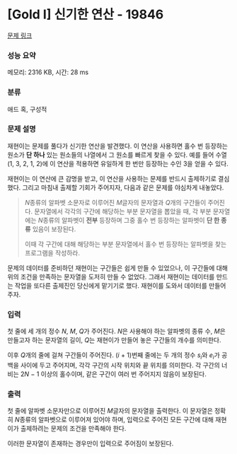 # [Gold I] 신기한 연산 - 19846 

[문제 링크](https://www.acmicpc.net/problem/19846) 

### 성능 요약

메모리: 2316 KB, 시간: 28 ms

### 분류

애드 혹, 구성적

### 문제 설명

<p>재현이는 문제를 풀다가 신기한 연산을 발견했다. 이 연산을 사용하면 홀수 번 등장하는 원소가 <strong>단 하나</strong> 있는 원소들의 나열에서 그 원소를 빠르게 찾을 수 있다. 예를 들어 수열 (1, 3, 2, 1, 2)에 이 연산을 적용하면 유일하게 한 번만 등장하는 수인 3을 얻을 수 있다.</p>

<p>재현이는 이 연산에 큰 감명을 받고, 이 연산을 사용하는 문제를 반드시 출제하기로 결심했다. 그리고 마침내 출제할 기회가 주어지자, 다음과 같은 문제를 야심차게 내놓았다.</p>

<blockquote>
<p><em>N</em>종류의 알파벳 소문자로 이루어진 <em>M</em>글자의 문자열과 <em>Q</em>개의 구간들이 주어진다. 문자열에서 각각의 구간에 해당하는 부분 문자열을 뽑았을 때, 각 부분 문자열에는 <em>N</em>종류의 알파벳이 <strong>전부</strong> 등장하며 그중 홀수 번 등장하는 알파벳이 <strong>단 한 종류</strong> 있음이 보장된다.</p>

<p>이때 각 구간에 대해 해당하는 부분 문자열에서 홀수 번 등장하는 알파벳을 찾는 프로그램을 작성하라.</p>
</blockquote>

<p>문제의 데이터를 준비하던 재현이는 구간들은 쉽게 만들 수 있었으나, 이 구간들에 대해 위의 조건을 만족하는 문자열을 도저히 만들 수 없었다. 그래서 재현이는 데이터를 만드는 작업을 또다른 출제진인 당신에게 맡기기로 했다. 재현이를 도와서 데이터를 만들어 주자.</p>

### 입력 

 <p>첫 줄에 세 개의 정수 <span style="font-style: italic;">N</span>, <span style="font-style: italic;">M</span>, <span style="font-style: italic;">Q</span>가 주어진다. <span style="font-style: italic;">N</span>은 사용해야 하는 알파벳의 종류 수, <span style="font-style: italic;">M</span>은 만들고자 하는 문자열의 길이, <span style="font-style: italic;">Q</span>는 재현이가 만들어 놓은 구간들의 개수를 의미한다.</p>

<p>이후 <span style="font-style: italic;">Q</span>개의 줄에 걸쳐 구간들이 주어진다. (<span style="font-style: italic;">i</span> + 1)번째 줄에는 두 개의 정수 <span style="font-style: italic;">s</span><sub><span style="font-style: italic;">i</span></sub>와 <span style="font-style: italic;">e</span><sub><span style="font-style: italic;">i</span></sub>가 공백을 사이에 두고 주어지며, 각각 구간의 시작 위치와 끝 위치를 의미한다. 각 구간의 너비는 2<span style="font-style: italic;">N</span> − 1 이상의 홀수이며, 같은 구간이 여러 번 주어지지 않음이 보장된다.</p>

### 출력 

 <p>첫 줄에 알파벳 소문자만으로 이루어진 <span style="font-style: italic;">M</span>글자의 문자열을 출력한다. 이 문자열은 정확히 <span style="font-style: italic;">N</span>종류의 알파벳으로 이루어져 있어야 하며, 입력으로 주어진 모든 구간에 대해 재현이가 출제하려는 문제의 조건을 만족해야 한다.</p>

<p>이러한 문자열이 존재하는 경우만이 입력으로 주어짐이 보장된다.</p>

